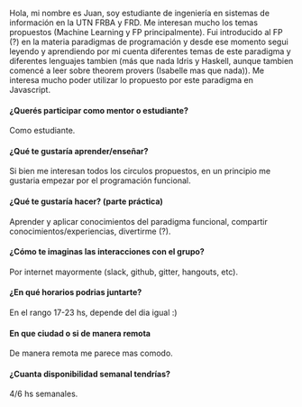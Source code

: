 Hola, mi nombre es Juan, soy estudiante de ingeniería en sistemas de información en la UTN FRBA y FRD. 
Me interesan mucho los temas propuestos (Machine Learning y FP principalmente). Fui introducido al FP (?) en la materia paradigmas de programación y desde ese momento segui leyendo y aprendiendo por mi cuenta diferentes temas de este paradigma y diferentes lenguajes tambien (más que nada Idris y Haskell, aunque tambien comencé a leer sobre theorem provers (Isabelle mas que nada)).
Me interesa mucho poder utilizar lo propuesto por este paradigma en Javascript.

#### ¿Querés participar como mentor o estudiante? 
Como estudiante.

#### ¿Qué te gustaría aprender/enseñar?  
Si bien me interesan todos los circulos propuestos, en un principio me gustaria empezar por el programación funcional. 

#### ¿Qué te gustaría hacer? (parte práctica) 
Aprender y aplicar conocimientos del paradigma funcional, compartir conocimientos/experiencias, divertirme (?).

#### ¿Cómo te imaginas las interacciones con el grupo? 
Por internet mayormente (slack, github, gitter, hangouts, etc).

#### ¿En qué horarios podrias juntarte? 
En el rango 17-23 hs, depende del dia igual :)

#### En que ciudad o si de manera remota 
De manera remota me parece mas comodo.

#### ¿Cuanta disponibilidad semanal tendrías? 
4/6 hs semanales.

